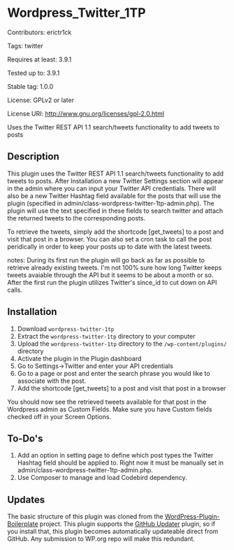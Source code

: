 # Wordpress_Twitter_1TP

Contributors: erictr1ck

Tags: twitter

Requires at least: 3.9.1

Tested up to: 3.9.1

Stable tag: 1.0.0

License: GPLv2 or later

License URI: http://www.gnu.org/licenses/gpl-2.0.html


Uses the Twitter REST API 1.1 search/tweets functionality to add tweets to posts


## Description

This plugin uses the Twitter REST API 1.1 search/tweets functionality to add tweets to posts. After Installation a new Twitter Settings section will appear in the admin where you can input your Twitter API credentials. There will also be a new Twitter Hashtag field available for the posts that will use the plugin (specified in admin/class-wordpress-twitter-1tp-admin.php). The plugin will use the text specified in these fields to search twitter and attach the returned tweets to the corresponding posts. 

To retrieve the tweets, simply add the shortcode [get_tweets] to a post and visit that post in a browser. You can also set a cron task to call the post peridically in order to keep your posts up to date with the latest tweets.

notes: During its first run the plugin will go back as far as possible to retrieve already existing tweets. I'm not 100% sure how long Twitter keeps tweets avaiable through the API but it seems to be about a month or so. After the first run the plugin utilizes Twitter's since_id to cut down on API calls.

## Installation

1. Download `wordpress-twitter-1tp`
2. Extract the `wordpress-twitter-1tp` directory to your computer
3. Upload the `wordpress-twitter-1tp` directory to the `/wp-content/plugins/` directory
4. Activate the plugin in the Plugin dashboard
5. Go to Settings->Twitter and enter your API credentials
6. Go to a page or post and enter the search phrase you would like to associate with the post.
7. Add the shortcode [get_tweets] to a post and visit that post in a browser

You should now see the retrieved tweets available for that post in the Wordpress admin as Custom Fields. Make sure you have Custom fields checked off in your Screen Options.

## To-Do's

1. Add an option in setting page to define which post types the Twitter Hashtag field should be applied to. Right now it must be manually set in admin/class-wordpress-twitter-1tp-admin.php.
2. Use Composer to manage and load Codebird dependency.

## Updates

The basic structure of this plugin was cloned from the [WordPress-Plugin-Boilerplate](https://github.com/tommcfarlin/WordPress-Plugin-Boilerplate) project.
This plugin supports the [GitHub Updater](https://github.com/afragen/github-updater) plugin, so if you install that, this plugin becomes automatically updateable direct from GitHub. Any submission to WP.org repo will make this redundant.
